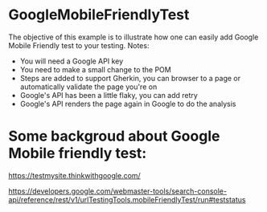 # GoogleMobileFriendlyTest
The objective of this example is to illustrate how one can easily add Google Mobile Friendly test to your testing.
Notes:
 - You will need a Google API key
 - You need to make a small change to the POM
 - Steps are added to support Gherkin, you can browser to a page or automatically validate the page you're on
 - Google's API has been a little flaky, you can add retry
 - Google's API renders the page again in Google to do the analysis



# Some backgroud about Google Mobile friendly test:
https://testmysite.thinkwithgoogle.com/

https://developers.google.com/webmaster-tools/search-console-api/reference/rest/v1/urlTestingTools.mobileFriendlyTest/run#teststatus